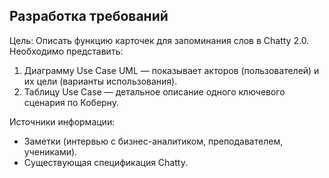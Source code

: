 ## Разработка требований
Цель: Описать функцию карточек для запоминания слов в Chatty 2.0.
Необходимо представить:
1. Диаграмму Use Case UML — показывает акторов (пользователей) и их цели (варианты использования).
2. Таблицу Use Case — детальное описание одного ключевого сценария по Коберну.

Источники информации:
- Заметки (интервью с бизнес-аналитиком, преподавателем, учениками).
- Существующая спецификация Chatty.